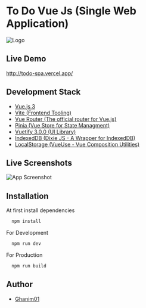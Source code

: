 # To Do Vue Js (Single Web Application)

![Logo](https://ik.imagekit.io/ghanim01/To_DO_App/maxresdefault_PpLPCtN6o.png?ik-sdk-version=javascript-1.4.3&updatedAt=1667322895757)

## Live Demo

http://todo-spa.vercel.app/

## Development Stack

- [Vue.js 3](https://vuejs.org/guide/introduction.html)
- [Vite (Frontend Tooling)](https://vitejs.dev/)
- [Vue Router (The official router for Vue.js)](https://router.vuejs.org/installation.html)
- [Pinia (Vue Store for State Managment)](https://pinia.vuejs.org/introduction.html)
- [Vuetify 3.0.0 (UI Library)](https://next.vuetifyjs.com/en/)
- [IndexedDB (Dixie JS - A Wrapper for IndexedDB)](https://dexie.org/)
- [LocalStorage (VueUse - Vue Composition Utilities)](https://vueuse.org/)

## Live Screenshots

![App Screenshot](https://ik.imagekit.io/ghanim01/To_DO_App/todoapp_ao7tu7v8X.gif)

## Installation

At first install dependencies

```bash
  npm install
```

For Development

```bash
  npm run dev
```

For Production

```bash
  npm run build
```

## Author

- [Ghanim01](https://github.com/ghanim01/)
